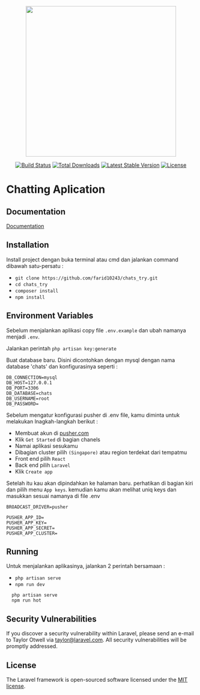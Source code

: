 <p align="center"><a href="https://laravel.com" target="_blank"><img src="https://raw.githubusercontent.com/laravel/art/master/logo-lockup/5%20SVG/2%20CMYK/1%20Full%20Color/laravel-logolockup-cmyk-red.svg" width="400"></a></p>

<p align="center">
<a href="https://travis-ci.org/laravel/framework"><img src="https://travis-ci.org/laravel/framework.svg" alt="Build Status"></a>
<a href="https://packagist.org/packages/laravel/framework"><img src="https://img.shields.io/packagist/dt/laravel/framework" alt="Total Downloads"></a>
<a href="https://packagist.org/packages/laravel/framework"><img src="https://img.shields.io/packagist/v/laravel/framework" alt="Latest Stable Version"></a>
<a href="https://packagist.org/packages/laravel/framework"><img src="https://img.shields.io/packagist/l/laravel/framework" alt="License"></a>
</p>


# Chatting Aplication



## Documentation

[Documentation](#)


## Installation

Install project dengan buka terminal atau cmd dan jalankan command dibawah satu-persatu :

- `git clone https://github.com/farid10243/chats_try.git`
- `cd chats_try`
- `composer install`
- `npm install`

    
## Environment Variables

Sebelum menjalankan aplikasi copy file `.env.example` dan ubah namanya menjadi `.env`.

Jalankan perintah `php artisan key:generate`

Buat database baru. Disini dicontohkan dengan mysql dengan nama database 'chats'
dan konfigurasinya seperti :
```
DB_CONNECTION=mysql
DB_HOST=127.0.0.1
DB_PORT=3306
DB_DATABASE=chats
DB_USERNAME=root
DB_PASSWORD=
```

Sebelum mengatur konfigurasi pusher di .env file, kamu diminta untuk melakukan lnagkah-langkah berikut :
- Membuat akun di [pusher.com](pusher.com)
- Klik `Get Started` di bagian chanels
- Namai aplikasi sesukamu
- Dibagian cluster pilih `(Singapore)` atau region terdekat dari tempatmu
- Front end pilih `React`
- Back end pilih `Laravel`
- Klik `Create app`

Setelah itu kau akan dipindahkan ke halaman baru. perhatikan di bagian kiri dan pilih menu `App keys`. kemudian kamu akan melihat uniq keys dan masukkan sesuai namanya di file .env

`BROADCAST_DRIVER=pusher`
```
PUSHER_APP_ID=
PUSHER_APP_KEY=
PUSHER_APP_SECRET=
PUSHER_APP_CLUSTER=
```


## Running

Untuk menjalankan aplikasinya, jalankan 2 perintah bersamaan :
- `php artisan serve`
- `npm run dev`

```
  php artisan serve
  npm run hot
```


## Security Vulnerabilities

If you discover a security vulnerability within Laravel, please send an e-mail to Taylor Otwell via [taylor@laravel.com](mailto:taylor@laravel.com). All security vulnerabilities will be promptly addressed.

## License

The Laravel framework is open-sourced software licensed under the [MIT license](https://opensource.org/licenses/MIT).
